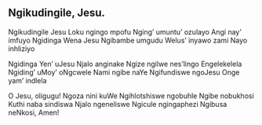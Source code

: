 ## Ngikudingile, Jesu.

Ngikudingile Jesu
Loku ngingo mpofu
Nging’ umuntu’ ozulayo
Angi nay’ imfuyo
Ngidinga Wena Jesu
Ngibambe umgudu
Welus’ inyawo zami
Nayo inhliziyo

Ngidinga Yen’ uJesu
Njalo anginake
Ngize ngilwe nes’lingo
Engelekelela
Ngiding’ uMoy’ oNgcwele
Nami ngibe naYe
Ngifundiswe ngoJesu
Onge yam’ indlela

O Jesu, oligugu!
Ngoza nini kuWe
Ngihlotshiswe ngobuhle
Ngibe nobukhosi
Kuthi naba sindiswa
Njalo ngeneliswe
Ngicule ngingaphezi
Ngibusa neNkosi, Amen!
